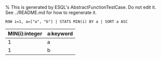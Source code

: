 % This is generated by ESQL's AbstractFunctionTestCase. Do not edit it. See ../README.md for how to regenerate it.

```esql
ROW i=1, a=["a", "b"] | STATS MIN(i) BY a | SORT a ASC
```

| MIN(i):integer | a:keyword |
| --- | --- |
| 1 | a |
| 1 | b |
